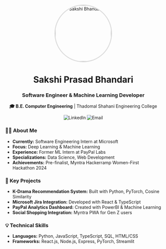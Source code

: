 <div align="center">
  <img src="your-image-url" alt="Sakshi Bhandari" width="180" style="border-radius: 50%; border: 3px solid #ddd;" />
  <h1>Sakshi Prasad Bhandari</h1>
  <h3>Software Engineer & Machine Learning Developer</h3>
  
  <p><b>🎓 B.E. Computer Engineering</b> | Thadomal Shahani Engineering College</p>
  
  <div>
    <a href="https://www.linkedin.com/in/sakshipb/" style="text-decoration: none;">
      <img src="https://img.shields.io/badge/LinkedIn-Connect-blue?style=flat&logo=linkedin" alt="LinkedIn" />
    </a>
    <a href="mailto:sakshipssb@gmail.com" style="text-decoration: none;">
      <img src="https://img.shields.io/badge/Email-Contact-red?style=flat&logo=gmail" alt="Email" />
    </a>
  </div>
</div>

### 👩‍💻 About Me
- **Currently:** Software Engineering Intern at Microsoft
- **Focus:** Deep Learning & Machine Learning
- **Experience:** Former ML Intern at PayPal Labs
- **Specializations:** Data Science, Web Development
- **Achievements:** Pre-finalist, Myntra Hackerramp Women-First Hackathon 2024

### 🚀 Key Projects
- **K-Drama Recommendation System:** Built with Python, PyTorch, Cosine Similarity
- **Microsoft Jira Integration:** Developed with React & TypeScript
- **PayPal Analytics Dashboard:** Created with PowerBI & Machine Learning
- **Social Shopping Integration:** Myntra PWA for Gen Z users

### 💡 Technical Skills
- **Languages:** Python, JavaScript, TypeScript, SQL, HTML/CSS
- **Frameworks:** React.js, Node.js, Express, PyTorch, Streamlit
